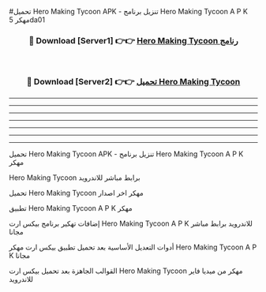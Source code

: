 #تحميل Hero Making Tycoon  APK - تنزيل برنامج Hero Making Tycoon  A P K مهكر 5da01 



<div align="center">
<h3>🔴 Download [Server1] 👉👉 <a href="https://apkdownload10.web.app/?title=Hero Making Tycoon ">Hero Making Tycoon  رنامج</a></h3><br>

<h3>🔴 Download [Server2] 👉👉 <a href="https://apkdownload10.web.app/?title=Hero Making Tycoon ">تحميل Hero Making Tycoon  </a></h3>
</div>


----------------------------------------------------------

----------------------------------------------------------

----------------------------------------------------------

----------------------------------------------------------

----------------------------------------------------------

----------------------------------------------------------

----------------------------------------------------------

تحميل Hero Making Tycoon  APK - تنزيل برنامج Hero Making Tycoon  A P K مهكر

Hero Making Tycoon  برابط مباشر للاندرويد

تحميل Hero Making Tycoon  مهكر اخر اصدار

تطبيق Hero Making Tycoon  A P K مهكر

إضافات تهكير برنامج بيكس ارت Hero Making Tycoon  A P K للاندرويد برابط مباشر مجانا

أدوات التعديل الأساسية بعد تحميل تطبيق بيكس ارت مهكر Hero Making Tycoon  A P K مجانا

القوالب الجاهزة بعد تحميل بيكس ارت Hero Making Tycoon  مهكر من ميديا فاير للاندرويد


